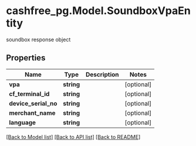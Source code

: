 # cashfree_pg.Model.SoundboxVpaEntity
soundbox response object

## Properties

Name | Type | Description | Notes
------------ | ------------- | ------------- | -------------
**vpa** | **string** |  | [optional] 
**cf_terminal_id** | **string** |  | [optional] 
**device_serial_no** | **string** |  | [optional] 
**merchant_name** | **string** |  | [optional] 
**language** | **string** |  | [optional] 

[[Back to Model list]](../README.md#documentation-for-models) [[Back to API list]](../README.md#documentation-for-api-endpoints) [[Back to README]](../README.md)

